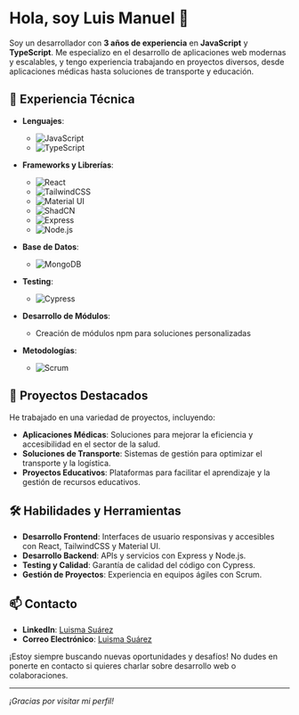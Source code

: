 # Hola, soy Luis Manuel 👋

Soy un desarrollador con **3 años de experiencia** en **JavaScript** y **TypeScript**. Me especializo en el desarrollo de aplicaciones web modernas y escalables, y tengo experiencia trabajando en proyectos diversos, desde aplicaciones médicas hasta soluciones de transporte y educación.

## 🚀 Experiencia Técnica

- **Lenguajes**: 
  - ![JavaScript](https://img.shields.io/badge/JavaScript-F7DF1C?style=flat&logo=javascript&logoColor=black) 
  - ![TypeScript](https://img.shields.io/badge/TypeScript-007ACC?style=flat&logo=typescript&logoColor=white)
  
- **Frameworks y Librerías**:
  - ![React](https://img.shields.io/badge/React-61DAFB?style=flat&logo=react&logoColor=black) 
  - ![TailwindCSS](https://img.shields.io/badge/TailwindCSS-06B6D4?style=flat&logo=tailwindcss&logoColor=white) 
  - ![Material UI](https://img.shields.io/badge/Material%20UI-0081CB?style=flat&logo=mui&logoColor=white) 
  - ![ShadCN](https://img.shields.io/badge/ShadCN-000000?style=flat&logo=shadcn&logoColor=white) 
  - ![Express](https://img.shields.io/badge/Express.js-000000?style=flat&logo=express&logoColor=white) 
  - ![Node.js](https://img.shields.io/badge/Node.js-339933?style=flat&logo=node.js&logoColor=white) 

- **Base de Datos**:
  - ![MongoDB](https://img.shields.io/badge/MongoDB-47A248?style=flat&logo=mongodb&logoColor=white)

- **Testing**:
  - ![Cypress](https://img.shields.io/badge/Cypress-17202C?style=flat&logo=cypress&logoColor=white)

- **Desarrollo de Módulos**:
  - Creación de módulos npm para soluciones personalizadas

- **Metodologías**:
  - ![Scrum](https://img.shields.io/badge/Scrum-003E54?style=flat&logo=scrum&logoColor=white)

## 🌟 Proyectos Destacados

He trabajado en una variedad de proyectos, incluyendo:
- **Aplicaciones Médicas**: Soluciones para mejorar la eficiencia y accesibilidad en el sector de la salud.
- **Soluciones de Transporte**: Sistemas de gestión para optimizar el transporte y la logística.
- **Proyectos Educativos**: Plataformas para facilitar el aprendizaje y la gestión de recursos educativos.

## 🛠️ Habilidades y Herramientas

- **Desarrollo Frontend**: Interfaces de usuario responsivas y accesibles con React, TailwindCSS y Material UI.
- **Desarrollo Backend**: APIs y servicios con Express y Node.js.
- **Testing y Calidad**: Garantía de calidad del código con Cypress.
- **Gestión de Proyectos**: Experiencia en equipos ágiles con Scrum.

## 📫 Contacto

- **LinkedIn**: [Luisma Suárez](https://www.linkedin.com/in/luisma-su%C3%A1rez-1027a5261)
- **Correo Electrónico**: [Luisma Suárez](mailto:luisma.suarezzz@gmail.com)

¡Estoy siempre buscando nuevas oportunidades y desafíos! No dudes en ponerte en contacto si quieres charlar sobre desarrollo web o colaboraciones.

---

*¡Gracias por visitar mi perfil!*

